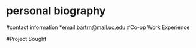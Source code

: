 # personal biography
#contact information
*email:bartrn@mail.uc.edu
#Co-op Work Experience

#Project Sought
